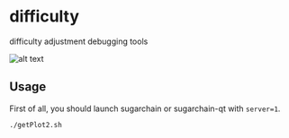 difficulty
=====

difficulty adjustment debugging tools

![alt text](https://github.com/cryptozeny/difficulty/blob/master/examples/SugarchainTestnet-YesPower10Sugar-DigiShieldN255.png?raw=true)

Usage
-----

First of all, you should launch sugarchain or sugarchain-qt with `server=1`.
```bash
./getPlot2.sh
```

